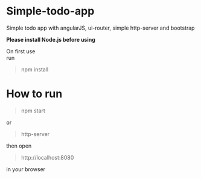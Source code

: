 # Simple-todo-app
Simple todo app with angularJS, ui-router, simple http-server and bootstrap

**Please install Node.js before using**

On first use   
run

> npm install

# How to run

> npm start  

or

> http-server

then open

> http://localhost:8080

in your browser
